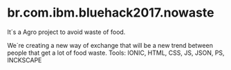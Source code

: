 # br.com.ibm.bluehack2017.nowaste
It´s a Agro project to avoid waste of food.

We´re creating a new way of exchange that will be a new trend between people that get a lot of food waste.
Tools: IONIC, HTML, CSS, JS, JSON, PS, INCKSCAPE
